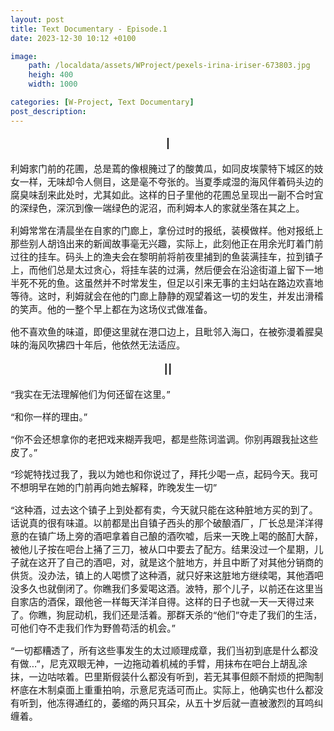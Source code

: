 ```yaml
---
layout: post
title: Text Documentary - Episode.1
date: 2023-12-30 10:12 +0100

image:
    path: /localdata/assets/WProject/pexels-irina-iriser-673803.jpg
    heigh: 400
    width: 1000

categories: [W-Project, Text Documentary]
post_description:
---
```


<style>
p {font-size:0.92rem;}
</style>

<div align='center'><font size='5'> I </font></div>

利姆家门前的花圃，总是蔫的像根腌过了的酸黄瓜，如同皮埃蒙特下城区的妓女一样，无味却令人侧目，这是毫不夸张的。当夏季咸湿的海风伴着码头边的腐臭味刮来此处时，尤其如此。这样的日子里他的花圃总呈现出一副不合时宜的深绿色，深沉到像一端绿色的泥沼，而利姆本人的家就坐落在其之上。

利姆常常在清晨坐在自家的门廊上，拿份过时的报纸，装模做样。他对报纸上那些别人胡诌出来的新闻故事毫无兴趣，实际上，此刻他正在用余光盯着门前过往的挂车。码头上的渔夫会在黎明前将前夜里捕到的鱼装满挂车，拉到镇子上，而他们总是太过贪心，将挂车装的过满，然后便会在沿途街道上留下一地半死不死的鱼。这虽然并不时常发生，但足以引来无事的主妇站在路边欢喜地等待。这时，利姆就会在他的门廊上静静的观望着这一切的发生，并发出滑稽的笑声。他的一整个早上都在为这场仪式做准备。

他不喜欢鱼的味道，即便这里就在港口边上，且毗邻入海口，在被弥漫着腥臭味的海风吹拂四十年后，他依然无法适应。

<div align='center'><font size='5'> II </font></div>

“我实在无法理解他们为何还留在这里。”

“和你一样的理由。”

“你不会还想拿你的老把戏来糊弄我吧，都是些陈词滥调。你别再跟我扯这些皮了。”

“珍妮特找过我了，我以为她也和你说过了，拜托少喝一点，起码今天。我可不想明早在她的门前再向她去解释，昨晚发生一切”

“这种酒，过去这个镇子上到处都有卖，今天就只能在这种脏地方买的到了。话说真的很有味道。以前都是出自镇子西头的那个破酿酒厂，厂长总是洋洋得意的在镇广场上旁的酒吧拿着自己酿的酒吹嘘，后来一天晚上喝的酩酊大醉，被他儿子按在吧台上捅了三刀，被从口中要去了配方。结果没过一个星期，儿子就在这开了自己的酒吧，对，就是这个脏地方，并且中断了对其他分销商的供货。没办法，镇上的人喝惯了这种酒，就只好来这脏地方继续喝，其他酒吧没多久也就倒闭了。你瞧我们多爱喝这酒。波特，那个儿子，以前还在这里当自家店的酒保，跟他爸一样每天洋洋自得。这样的日子也就一天一天得过来了。你瞧，狗屁动机，我们还是活着。那群天杀的“他们”夺走了我们的生活，可他们夺不走我们作为野兽苟活的机会。”

“一切都糟透了，所有这些事发生的太过顺理成章，我们当初到底是什么都没有做...”，尼克双眼无神，一边拖动着机械的手臂，用抹布在吧台上胡乱涂抹，一边咕哝着。巴里斯假装什么都没有听到，若无其事但颇不耐烦的把陶制杯底在木制桌面上重重拍响，示意尼克适可而止。实际上，他确实也什么都没有听到，他冻得通红的，萎缩的两只耳朵，从五十岁后就一直被激烈的耳鸣纠缠着。
